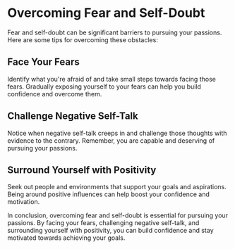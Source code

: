 Overcoming Fear and Self-Doubt
=============================================================================

Fear and self-doubt can be significant barriers to pursuing your passions. Here are some tips for overcoming these obstacles:

Face Your Fears
---------------

Identify what you're afraid of and take small steps towards facing those fears. Gradually exposing yourself to your fears can help you build confidence and overcome them.

Challenge Negative Self-Talk
----------------------------

Notice when negative self-talk creeps in and challenge those thoughts with evidence to the contrary. Remember, you are capable and deserving of pursuing your passions.

Surround Yourself with Positivity
---------------------------------

Seek out people and environments that support your goals and aspirations. Being around positive influences can help boost your confidence and motivation.

In conclusion, overcoming fear and self-doubt is essential for pursuing your passions. By facing your fears, challenging negative self-talk, and surrounding yourself with positivity, you can build confidence and stay motivated towards achieving your goals.
